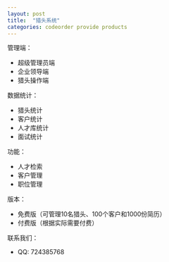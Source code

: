 ```yaml
---
layout: post
title:  "猎头系统"
categories: codeorder provide products
---
```

管理端：

* 超级管理员端
* 企业领导端
* 猎头操作端

数据统计：

* 猎头统计
* 客户统计
* 人才库统计
* 面试统计

功能：

* 人才检索
* 客户管理
* 职位管理

版本：

* 免费版（可管理10名猎头、100个客户和1000份简历）
* 付费版（根据实际需要付费）

联系我们：

* QQ: 724385768

[codeorder-url]: http://codeorder.cn
